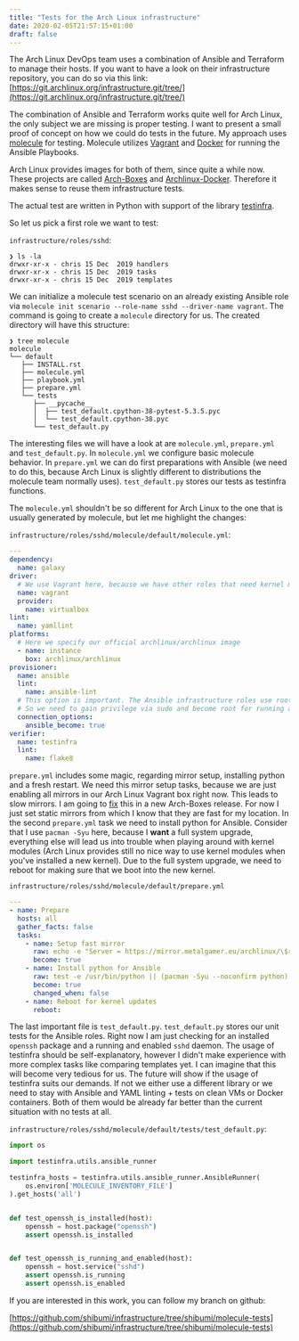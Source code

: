 ```yaml
---
title: "Tests for the Arch Linux infrastructure"
date: 2020-02-05T21:57:15+01:00
draft: false
---
```


The Arch Linux DevOps team uses a combination of Ansible and Terraform to
manage their hosts. If you want to have a look on their infrastructure
repository, you can do so via this link:
[https://git.archlinux.org/infrastructure.git/tree/](https://git.archlinux.org/infrastructure.git/tree/)

The combination of Ansible and Terraform works quite well for Arch Linux, the
only subject we are missing is proper testing. I want to present a small proof
of concept on how we could do tests in the future. My approach uses
[molecule](https://github.com/ansible-community/molecule) for testing.
Molecule utilizes [Vagrant](https://vagrant.io) and [Docker](https://docker.io)
for running the Ansible Playbooks.

Arch Linux provides images for both of them, since quite a while now. These
projects are called [Arch-Boxes](https://github.com/archlinux/arch-boxes) and
[Archlinux-Docker](https://github.com/archlinux/archlinux-docker). Therefore it
makes sense to reuse them infrastructure tests.

The actual test are written in Python with support of the library
[testinfra](https://testinfra.readthedocs.io/en/latest/).

So let us pick a first role we want to test:

`infrastructure/roles/sshd`:
```
❯ ls -la
drwxr-xr-x - chris 15 Dec  2019 handlers
drwxr-xr-x - chris 15 Dec  2019 tasks
drwxr-xr-x - chris 15 Dec  2019 templates
```

We can initialize a molecule test scenario on an already existing Ansible role
via `molecule init scenario --role-name sshd --driver-name vagrant`.
The command is going to create a `molecule` directory for us. The created directory will have this structure:
```
❯ tree molecule 
molecule
└── default
   ├── INSTALL.rst
   ├── molecule.yml
   ├── playbook.yml
   ├── prepare.yml
   └── tests
      ├── __pycache__
      │  ├── test_default.cpython-38-pytest-5.3.5.pyc
      │  └── test_default.cpython-38.pyc
      └── test_default.py
```

The interesting files we will have a look at are `molecule.yml`, `prepare.yml`
and `test_default.py`.  In `molecule.yml` we configure basic molecule behavior.
In `prepare.yml` we can do first preparations with Ansible (we need to do this,
because Arch Linux is slightly different to distributions the molecule team
normally uses). `test_default.py` stores our tests as testinfra functions.

The `molecule.yml` shouldn't be so different for Arch Linux to the one that is usually generated by molecule, but let me highlight the changes:

`infrastructure/roles/sshd/molecule/default/molecule.yml`:
```yaml
---
dependency:
  name: galaxy
driver:
  # We use Vagrant here, because we have other roles that need kernel modules etc
  name: vagrant
  provider:
    name: virtualbox
lint:
  name: yamllint
platforms:
  # Here we specify our official archlinux/archlinux image
  - name: instance
    box: archlinux/archlinux
provisioner:
  name: ansible
  lint:
    name: ansible-lint
  # This option is important. The Ansible infrastructure roles use root on default.
  # So we need to gain privilege via sudo and become root for running all roles.
  connection_options:
    ansible_become: true
verifier:
  name: testinfra
  lint:
    name: flake8
```

`prepare.yml` includes some magic, regarding mirror setup, installing python
and a fresh restart.  We need this mirror setup tasks, because we are just
enabling all mirrors in our Arch Linux Vagrant box right now. This leads to
slow mirrors. I am going to
[fix](https://github.com/archlinux/arch-boxes/issues/81) this in a new
Arch-Boxes release. For now I just set static mirrors from which I know that
they are fast for my location.  In the second `prepare.yml` task we need to
install python for Ansible.  Consider that I use `pacman -Syu` here, because I
**want** a full system upgrade, everything else will lead us into trouble when
playing around with kernel modules (Arch Linux provides still no nice way to
use kernel modules when you've installed a new kernel). Due to the full system
upgrade, we need to reboot for making sure that we boot into the new kernel.


`infrastructure/roles/sshd/molecule/default/prepare.yml`
```yaml
---
- name: Prepare
  hosts: all
  gather_facts: false
  tasks:
    - name: Setup fast mirror
      raw: echo -e "Server = https://mirror.metalgamer.eu/archlinux/\$repo/os/\$arch\nServer = https://mirror.metalgamer.eu/archlinux/\$repo/os/\$arch\nhttps://ftp.spline.inf.fu-berlin.de/mirrors/archlinux/\$repo/os/\$arch" > /etc/pacman.d/mirrorlist
      become: true
    - name: Install python for Ansible
      raw: test -e /usr/bin/python || (pacman -Syu --noconfirm python)
      become: true
      changed_when: false
    - name: Reboot for kernel updates
      reboot:
```

The last important file is `test_default.py`. `test_default.py` stores our unit
tests for the Ansible roles. Right now I am just checking for an installed
`openssh` package and a running and enabled `sshd` daemon. The usage of
testinfra should be self-explanatory, however I didn't make experience with
more complex tasks like comparing templates yet. I can imagine that this will
become very tedious for us. The future will show if the usage of testinfra
suits our demands. If not we either use a different library or we need to stay
with Ansible and YAML linting + tests on clean VMs or Docker containers. Both
of them would be already far better than the current situation with no tests at
all.

`infrastructure/roles/sshd/molecule/default/tests/test_default.py`:
```python
import os

import testinfra.utils.ansible_runner

testinfra_hosts = testinfra.utils.ansible_runner.AnsibleRunner(
    os.environ['MOLECULE_INVENTORY_FILE']
).get_hosts('all')


def test_openssh_is_installed(host):
    openssh = host.package("openssh")
    assert openssh.is_installed


def test_openssh_is_running_and_enabled(host):
    openssh = host.service("sshd")
    assert openssh.is_running
    assert openssh.is_enabled
```

If you are interested in this work, you can follow my branch on github:

[https://github.com/shibumi/infrastructure/tree/shibumi/molecule-tests](https://github.com/shibumi/infrastructure/tree/shibumi/molecule-tests)
